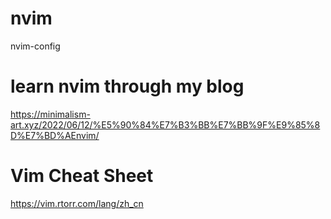 # nvim
nvim-config

# learn nvim through my blog 
https://minimalism-art.xyz/2022/06/12/%E5%90%84%E7%B3%BB%E7%BB%9F%E9%85%8D%E7%BD%AEnvim/

# Vim Cheat Sheet
https://vim.rtorr.com/lang/zh_cn
